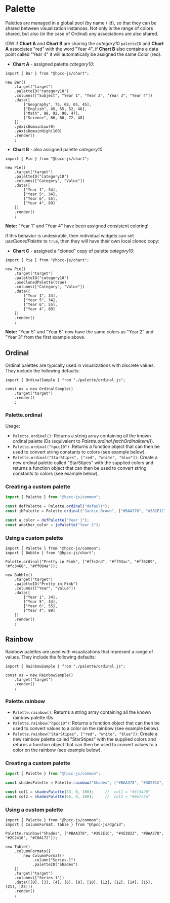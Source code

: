 # Palette

Palettes are managed in a global pool (by name / id), so that they can be shared between visualization instances.  Not only is the range of colors shared, but also (in the case of Ordinal) any associations are also shared.  

IOW if **Chart A** and **Chart B** are sharing the _category10_ `paletteID` and **Chart A** associates "red" with the word "Year 4", if **Chart B** also contains a data point called "Year 4" it will automatically be assigned the same Color (red).

* **Chart A** - assigned palette _category10_:

```sample-code
import { Bar } from "@hpcc-js/chart";

new Bar()
    .target("target")
    .paletteID("category10")
    .columns(["Subject", "Year 1", "Year 2", "Year 3", "Year 4"])
    .data([
        ["Geography", 75, 68, 65, 45],
        ["English", 45, 55, 52, 46],
        ["Math", 98, 92, 90, 47],
        ["Science", 66, 60, 72, 48]
    ])
    .yAxisDomainLow(0)
    .yAxisDomainHigh(100)
    .render()
    ;
```

* **Chart B** - also assigned palette _category10_:

```sample-code
import { Pie } from "@hpcc-js/chart";

new Pie()
    .target("target")
    .paletteID("category10")
    .columns(["Category", "Value"])
    .data([
        ["Year 1", 34],
        ["Year 5", 34],
        ["Year 6", 55],
        ["Year 4", 89]
    ])
    .render()
    ;
```

**Note:**  "Year 1" and "Year 4" have been assigned consistent coloring!

If this behavior is undesirable, then individual widgets can set _useClonedPalette_ to `true`, then they will have their own local cloned copy:

* **Chart C** - assigned a "cloned" copy of palette _category10_:

```sample-code
import { Pie } from "@hpcc-js/chart";

new Pie()
    .target("target")
    .paletteID("category10")
    .useClonedPalette(true)
    .columns(["Category", "Value"])
    .data([
        ["Year 1", 34],
        ["Year 5", 34],
        ["Year 6", 55],
        ["Year 4", 89]
    ])
    .render()
    ;
```

**Note:**  "Year 5" and "Year 6" now have the same colors as "Year 2" and "Year 3" from the first example above.

##  Ordinal

Ordinal palettes are typically used in visualizations with discrete values.  They include the following defaults:

```sample
import { OrdinalSample } from "./palette/ordinal.js";

const os = new OrdinalSample()
    .target("target")
    .render()
    ;
```

### Palette.ordinal

<!--meta:Palette.ordinal

-->

Usage:
* `Palette.ordinal()`:  Returns a string array containing all the known ordinal palette IDs (equivalent to _Palette.ordinal.fetchOrdinalItem()_).
* `Palette.ordinal("hpcc10")`: Returns a function object that can then be used to convert string constants to colors (see example below).
* `Palette.ordinal("StarStipes", ["red", "white", "blue"])`:  Create a new ordinal palette called "StarStipes" with the supplied colors and returns a function object that can then be used to convert string constants to colors (see example below).

### Creating a custom palette

```javascript
import { Palette } from "@hpcc-js/common";

const defPalette = Palette.ordinal("default");
const jbPalette = Palette.ordinal("Jackie Brown", ["#BAA378", "#382E1C", "#453823", "#BAA378", "#2C2416", "#C0A172"]);

const a_color = defPalette("Year 1");
const another_color = jbPalette("Year 2");


```

### Using a custom palette

```sample-code
import { Palette } from "@hpcc-js/common";
import { Bubble } from "@hpcc-js/chart";

Palette.ordinal("Pretty in Pink", ["#ffc2cd", "#ff93ac", "#ff6289", "#fc3468", "#ff084a"]);

new Bubble()
    .target("target")
    .paletteID("Pretty in Pink")
    .columns(["Year", "Value"])
    .data([
        ["Year 1", 34],
        ["Year 5", 34],
        ["Year 6", 55],
        ["Year 4", 89]
    ])
    .render()
    ;
```

##  Rainbow

Rainbow palettes are used with visualizations that represent a range of values.  They include the following defaults:

```sample
import { RainbowSample } from "./palette/ordinal.js";

const os = new RainbowSample()
    .target("target")
    .render()
    ;
``` 

### Palette.rainbow

<!--meta:Palette.rainbow

-->

* `Palette.rainbow()`:  Returns a string array containing all the known rainbow palette IDs.
* `Palette.rainbow("hpcc10")`: Returns a function object that can then be used to convert values to a color on the rainbow (see example below).
* `Palette.rainbow("StarStipes", ["red", "white", "blue"])`:  Create a new rainbow palette called "StarStipes" with the supplied colors and returns a function object that can then be used to convert values to a color on the rainbow (see example below).

### Creating a custom palette

```javascript
import { Palette } from "@hpcc-js/common";

const shadesPalette = Palette.rainbow("Shades", ["#BAA378", "#382E1C", "#453823", "#BAA378", "#2C2416", "#C0A172"]);

const col1 = shadesPalette(33, 0, 100);     //  col1 = "#3f3420"
const col2 = shadesPalette(66, 0, 100);     //  col2 = "#8e7c5a"


```

### Using a custom palette

```sample-code
import { Palette } from "@hpcc-js/common";
import { ColumnFormat, Table } from "@hpcc-js/dgrid";

Palette.rainbow("Shades", ["#BAA378", "#382E1C", "#453823", "#BAA378", "#2C2416", "#C0A172"]);

new Table()
    .columnFormats([
        new ColumnFormat()
            .column("Series-1")
            .paletteID("Shades")
    ])
    .target("target")
    .columns(["Series-1"])
    .data([[0], [3], [4], [6], [9], [10], [12], [12], [14], [15], [21], [23]])
    .render()
    ;
```

